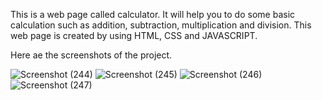 This is a web page called calculator. It will help you to do some basic calculation such as addition, subtraction, multiplication and division. 
This web page is created by using HTML, CSS and JAVASCRIPT.


Here ae the screenshots of the project.

![Screenshot (244)](https://user-images.githubusercontent.com/96721263/196392212-c0469b61-1f0f-4ffc-b727-e7f02612b038.png)
![Screenshot (245)](https://user-images.githubusercontent.com/96721263/196392377-1b9700be-58cc-4640-bfec-257316819db2.png)
![Screenshot (246)](https://user-images.githubusercontent.com/96721263/196392464-8f2da071-92da-4afa-98e1-cf6f9b7636f1.png)
![Screenshot (247)](https://user-images.githubusercontent.com/96721263/196392549-ec5d2693-e624-499a-81b7-d7bf393d3d91.png)
